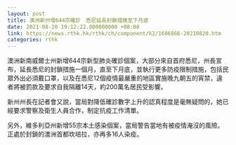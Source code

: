 ```yaml
---
layout: post
title: 澳洲新州增644宗確診　悉尼延長封鎖措施至下月底
date: 2021-08-20 19:12:22.000000000 +08:00
link: https://news.rthk.hk/rthk/ch/component/k2/1606866-20210820.htm
categories: rthk
---
```


澳洲新南威爾士州新增644宗新型肺炎確診個案，大部分來自首府悉尼，州長宣布，延長悉尼的封鎖措施一個月，直至下月底，並執行更多防疫限制措施，包括民眾外出必須戴口罩，以及在悉尼12個疫情最嚴重的地區實施晚九朝五的宵禁，違者將被罰款及要求自我隔離14天，約200萬名居民受影響。

新州州長在記者會又說，當局對降低確診數字上升的認真程度是毫無疑問的，她已經要求警察及衛生人員合作，制定抗疫工作清單。

另外，維多利亞州新增55宗本土感染個案，當局警告當地有被疫情淹沒的風險。正處於封鎖的澳洲首都坎培拉，亦再多16人染疫。
